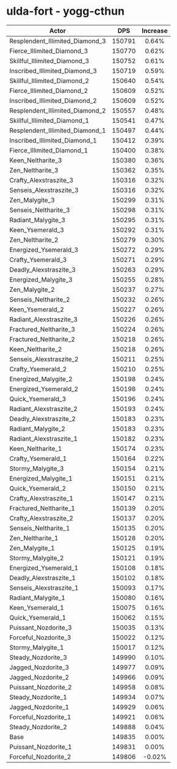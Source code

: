 # ulda-fort - yogg-cthun
| Actor | DPS | Increase |
|---|:---:|:---:|
|Resplendent_Illimited_Diamond_3|150791|0.64%|
|Fierce_Illimited_Diamond_3|150770|0.62%|
|Skillful_Illimited_Diamond_3|150752|0.61%|
|Inscribed_Illimited_Diamond_3|150719|0.59%|
|Skillful_Illimited_Diamond_2|150640|0.54%|
|Fierce_Illimited_Diamond_2|150609|0.52%|
|Inscribed_Illimited_Diamond_2|150609|0.52%|
|Resplendent_Illimited_Diamond_2|150557|0.48%|
|Skillful_Illimited_Diamond_1|150541|0.47%|
|Resplendent_Illimited_Diamond_1|150497|0.44%|
|Inscribed_Illimited_Diamond_1|150412|0.39%|
|Fierce_Illimited_Diamond_1|150400|0.38%|
|Keen_Neltharite_3|150380|0.36%|
|Zen_Neltharite_3|150362|0.35%|
|Crafty_Alexstraszite_3|150316|0.32%|
|Senseis_Alexstraszite_3|150316|0.32%|
|Zen_Malygite_3|150299|0.31%|
|Senseis_Neltharite_3|150298|0.31%|
|Radiant_Malygite_3|150295|0.31%|
|Keen_Ysemerald_3|150292|0.31%|
|Zen_Neltharite_2|150279|0.30%|
|Energized_Ysemerald_3|150272|0.29%|
|Crafty_Ysemerald_3|150271|0.29%|
|Deadly_Alexstraszite_3|150263|0.29%|
|Energized_Malygite_3|150255|0.28%|
|Zen_Malygite_2|150237|0.27%|
|Senseis_Neltharite_2|150232|0.26%|
|Keen_Ysemerald_2|150227|0.26%|
|Radiant_Alexstraszite_3|150226|0.26%|
|Fractured_Neltharite_3|150224|0.26%|
|Fractured_Neltharite_2|150218|0.26%|
|Keen_Neltharite_2|150218|0.26%|
|Senseis_Alexstraszite_2|150211|0.25%|
|Crafty_Ysemerald_2|150210|0.25%|
|Energized_Malygite_2|150198|0.24%|
|Energized_Ysemerald_2|150198|0.24%|
|Quick_Ysemerald_3|150196|0.24%|
|Radiant_Alexstraszite_2|150193|0.24%|
|Deadly_Alexstraszite_2|150183|0.23%|
|Radiant_Malygite_2|150183|0.23%|
|Radiant_Alexstraszite_1|150182|0.23%|
|Keen_Neltharite_1|150174|0.23%|
|Crafty_Ysemerald_1|150164|0.22%|
|Stormy_Malygite_3|150154|0.21%|
|Energized_Malygite_1|150151|0.21%|
|Quick_Ysemerald_2|150150|0.21%|
|Crafty_Alexstraszite_1|150147|0.21%|
|Fractured_Neltharite_1|150139|0.20%|
|Crafty_Alexstraszite_2|150137|0.20%|
|Senseis_Neltharite_1|150135|0.20%|
|Zen_Neltharite_1|150128|0.20%|
|Zen_Malygite_1|150125|0.19%|
|Stormy_Malygite_2|150121|0.19%|
|Energized_Ysemerald_1|150108|0.18%|
|Deadly_Alexstraszite_1|150102|0.18%|
|Senseis_Alexstraszite_1|150093|0.17%|
|Radiant_Malygite_1|150080|0.16%|
|Keen_Ysemerald_1|150075|0.16%|
|Quick_Ysemerald_1|150062|0.15%|
|Puissant_Nozdorite_3|150035|0.13%|
|Forceful_Nozdorite_3|150022|0.12%|
|Stormy_Malygite_1|150017|0.12%|
|Steady_Nozdorite_3|149990|0.10%|
|Jagged_Nozdorite_3|149977|0.09%|
|Jagged_Nozdorite_2|149966|0.09%|
|Puissant_Nozdorite_2|149958|0.08%|
|Steady_Nozdorite_1|149934|0.07%|
|Jagged_Nozdorite_1|149929|0.06%|
|Forceful_Nozdorite_1|149921|0.06%|
|Steady_Nozdorite_2|149888|0.04%|
|Base|149835|0.00%|
|Puissant_Nozdorite_1|149831|0.00%|
|Forceful_Nozdorite_2|149806|-0.02%|
